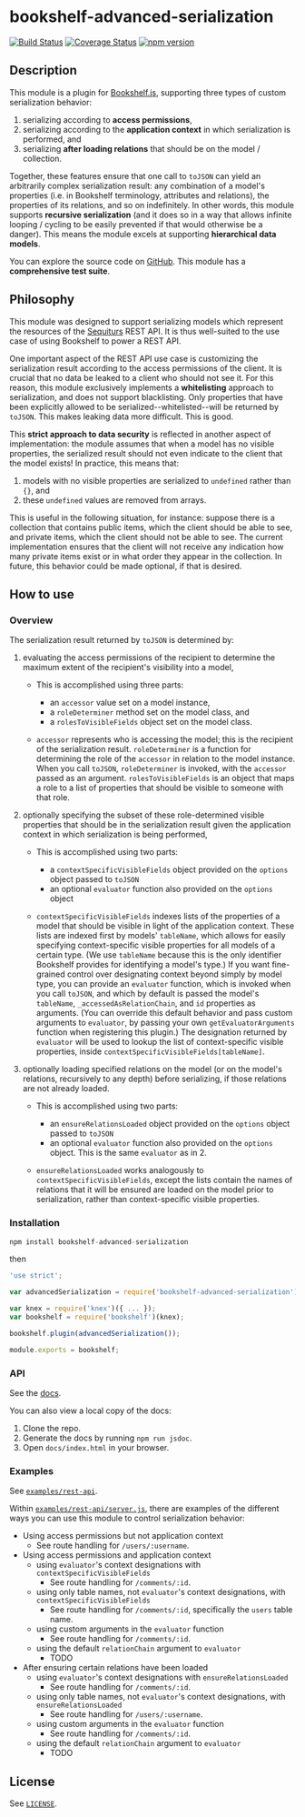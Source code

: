 # bookshelf-advanced-serialization
[![Build Status](https://travis-ci.org/sequiturs/bookshelf-advanced-serialization.svg?branch=master)](https://travis-ci.org/sequiturs/bookshelf-advanced-serialization) [![Coverage Status](https://coveralls.io/repos/github/sequiturs/bookshelf-advanced-serialization/badge.svg?branch=master)](https://coveralls.io/github/sequiturs/bookshelf-advanced-serialization?branch=master) [![npm version](https://img.shields.io/npm/v/bookshelf-advanced-serialization.svg?style=flat)](https://www.npmjs.com/package/bookshelf-advanced-serialization)

## Description

This module is a plugin for [Bookshelf.js](https://github.com/tgriesser/bookshelf), supporting three types of custom serialization behavior:

1. serializing according to **access permissions**,
2. serializing according to the **application context** in which serialization is performed, and
3. serializing **after loading relations** that should be on the model / collection.

Together, these features ensure that one call to `toJSON` can yield an arbitrarily complex serialization result: any combination of a model's properties (i.e. in Bookshelf terminology, attributes and relations), the properties of its relations, and so on indefinitely. In other words, this module supports **recursive serialization** (and it does so in a way that allows infinite looping / cycling to be easily prevented if that would otherwise be a danger). This means the module excels at supporting **hierarchical data models**.

You can explore the source code on [GitHub](https://github.com/sequiturs/bookshelf-advanced-serialization). This module has a **comprehensive test suite**.

## Philosophy

This module was designed to support serializing models which represent the resources of the [Sequiturs](https://sequiturs.com) REST API. It is thus well-suited to the use case of using Bookshelf to power a REST API.

One important aspect of the REST API use case is customizing the serialization result according to the access permissions of the client. It is crucial that no data be leaked to a client who should not see it. For this reason, this module exclusively implements a **whitelisting** approach to serialization, and does not support blacklisting. Only properties that have been explicitly allowed to be serialized--whitelisted--will be returned by `toJSON`. This makes leaking data more difficult. This is good.

This **strict approach to data security** is reflected in another aspect of implementation: the module assumes that when a model has no visible properties, the serialized result should not even indicate to the client that the model exists! In practice, this means that:

1. models with no visible properties are serialized to `undefined` rather than `{}`, and
2. these `undefined` values are removed from arrays.

This is useful in the following situation, for instance: suppose there is a collection that contains public items, which the client should be able to see, and private items, which the client should not be able to see. The current implementation ensures that the client will not receive any indication how many private items exist or in what order they appear in the collection. In future, this behavior could be made optional, if that is desired.

## How to use

### Overview

The serialization result returned by `toJSON` is determined by:

1. evaluating the access permissions of the recipient to determine the maximum extent of the recipient's visibility into a model,

    - This is accomplished using three parts:
        - an `accessor` value set on a model instance,
        - a `roleDeterminer` method set on the model class, and
        - a `rolesToVisibleFields` object set on the model class.

    - `accessor` represents who is accessing the model; this is the recipient of the serialization result. `roleDeterminer` is a function for determining the role of the `accessor` in relation to the model instance. When you call `toJSON`, `roleDeterminer` is invoked, with the `accessor` passed as an argument. `rolesToVisibleFields` is an object that maps a role to a list of properties that should be visible to someone with that role.

2. optionally specifying the subset of these role-determined visible properties that should be in the serialization result given the application context in which serialization is being performed,

    - This is accomplished using two parts:
        - a `contextSpecificVisibleFields` object provided on the `options` object passed to `toJSON`
        - an optional `evaluator` function also provided on the `options` object

    - `contextSpecificVisibleFields` indexes lists of the properties of a model that should be visible in light of the application context. These lists are indexed first by models' `tableName`, which allows for easily specifying context-specific visible properties for all models of a certain type. (We use `tableName` because this is the only identifier Bookshelf provides for identifying a model's type.) If you want fine-grained control over designating context beyond simply by model type, you can provide an `evaluator` function, which is invoked when you call `toJSON`, and which by default is passed the model's `tableName`, `_accessedAsRelationChain`, and `id` properties as arguments. (You can override this default behavior and pass custom arguments to `evaluator`, by passing your own `getEvaluatorArguments` function when registering this plugin.) The designation returned by `evaluator` will be used to lookup the list of context-specific visible properties, inside `contextSpecificVisibleFields[tableName]`.

3. optionally loading specified relations on the model (or on the model's relations, recursively to any depth) before serializing, if those relations are not already loaded.

    - This is accomplished using two parts:
        - an `ensureRelationsLoaded` object provided on the `options` object passed to `toJSON`
        - an optional `evaluator` function also provided on the `options` object. This is the same `evaluator` as in 2\.

    - `ensureRelationsLoaded` works analogously to `contextSpecificVisibleFields`, except the lists contain the names of relations that it will be ensured are loaded on the model prior to serialization, rather than context-specific visible properties.

### Installation

```JavaScript
npm install bookshelf-advanced-serialization
```

then

```JavaScript
'use strict';

var advancedSerialization = require('bookshelf-advanced-serialization');

var knex = require('knex')({ ... });
var bookshelf = require('bookshelf')(knex);

bookshelf.plugin(advancedSerialization());

module.exports = bookshelf;
```

### API

See the [docs](https://sequiturs.com/developers/open-source/bookshelf-advanced-serialization/module-bookshelf-advanced-serialization.html).

You can also view a local copy of the docs:

1. Clone the repo.
2. Generate the docs by running `npm run jsdoc`.
3. Open `docs/index.html` in your browser.

### Examples

See [`examples/rest-api`](https://github.com/sequiturs/bookshelf-advanced-serialization/tree/master/examples/rest-api).

Within [`examples/rest-api/server.js`](https://github.com/sequiturs/bookshelf-advanced-serialization/blob/master/examples/rest-api/server.js), there are examples of the different ways you can use this module to control serialization behavior:

- Using access permissions but not application context
    - See route handling for `/users/:username`.
- Using access permissions and application context
    - using `evaluator`'s context designations with `contextSpecificVisibleFields`
        - See route handling for `/comments/:id`.
    - using only table names, not `evaluator`'s context designations, with `contextSpecificVisibleFields`
        - See route handling for `/comments/:id`, specifically the `users` table name.
    - using custom arguments in the `evaluator` function
        - See route handling for `/comments/:id`.
    - using the default `relationChain` argument to `evaluator`
        - TODO
- After ensuring certain relations have been loaded
    - using `evaluator`'s context designations with `ensureRelationsLoaded`
        - See route handling for `/comments/:id`.
    - using only table names, not `evaluator`'s context designations, with `ensureRelationsLoaded`
        - See route handling for `/users/:username`.
    - using custom arguments in the `evaluator` function
        - See route handling for `/comments/:id`.
    - using the default `relationChain` argument to `evaluator`
        - TODO

## License

See [`LICENSE`](https://github.com/sequiturs/bookshelf-advanced-serialization/blob/master/LICENSE).
